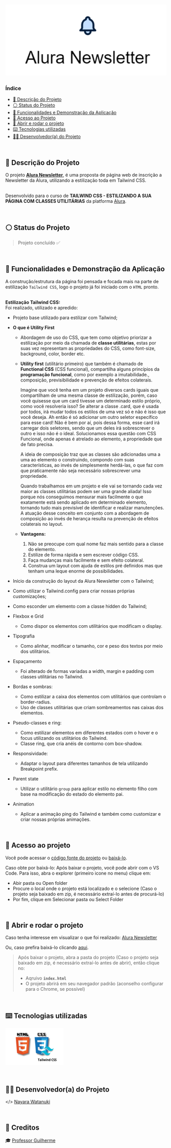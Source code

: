 <h1 align="center">
  <img alt="Alura Newsletter" src="https://raw.githubusercontent.com/nayarawatanuki/tailwind-css__alura-newsletter/main/img/readme/Alura-newsletter__cover.png"/>
</h1>

### Índice

* [:pencil: Descrição do Projeto](#pencil-descrição-do-projeto)
* [:white_circle: Status do Projeto](#white_circle-status-do-projeto)
* [:hammer: Funcionalidades e Demonstração da Aplicação](#hammer-funcionalidades-e-demonstração-da-aplicação)
* [:open_file_folder: Acesso ao Projeto](#open_file_folder-acesso-ao-projeto)
* [:rocket: Abrir e rodar o projeto](#rocket-abrir-e-rodar-o-projeto)
* [:keyboard: Tecnologias utilizadas](#keyboard-tecnologias-utilizadas)
* [:woman_technologist: Desenvolvedor(a) do Projeto](#woman_technologist-desenvolvedora-do-projeto)

</br>

## :pencil: Descrição do Projeto
O projeto **[Alura Newsletter](https://nayarawatanuki.github.io/tailwind-css__alura-newsletter/)**, é uma proposta de página web de inscrição a Newsletter da Alura, utilizando a estilização toda em Tailwind CSS. 

</br>Desenvolvido para o curso de **TAILWIND CSS - ESTILIZANDO A SUA PÁGINA COM CLASSES UTILITÁRIAS** da platforma [Alura](https://www.alura.com.br/).

</br>

## :white_circle: Status do Projeto
> Projeto concluído :white_check_mark:

</br>

## :hammer: Funcionalidades e Demonstração da Aplicação
A construção/estrutura da página foi pensada e focada mais na parte de estilização `Tailwind CSS`, logo o projeto já foi iniciado com o `HTML` pronto. 
</br></br>

**Estilização Tailwind CSS:**</br>
Foi realizado, utilizado e apredido: 
- Projeto base utilizado para estilizar com Tailwind;

- **O que é Utility First**
  - Abordagem de uso do CSS, que tem como objetivo priorizar a estilização por meio da chamada de 
  **classe utilitárias**, estas por suas vez representam as propriedades do CSS, como font-size, background, color, border etc.
  - **Utility first** (utilitário primeiro) que também é chamado de 
  **Functional CSS** (CSS funcional), compartilha alguns princípios da **programação funcional**, 
  como por exemplo a imutabilidade., composição, previsibilidade e prevenção de efeitos colaterais.
    </br>
    
    Imagine que você tenha em um projeto diversos cards iguais que compartilham de uma mesma classe de estilização, porém, caso você quisesse que um card tivesse um determinado estilo próprio, como você resolveria isso? Se alterar a classe .card, que é usada por todos, irá mudar todos os estilos de uma vez só e não é isso que você deseja. Ah então é só adicionar um outro seletor específico para esse card! Não é bem por aí, pois dessa forma, esse card irá carregar dois seletores, sendo que um deles irá sobrescrever o outro e isso não é o ideal. Solucionamos essa questão com CSS Funcional, onde apenas é atrelado ao elemento, a propriedade que de fato precisa.
    </br>
    
    A ideia de composição traz que as classes são adicionadas uma a uma ao elemento o construindo, compondo com suas características, ao invés de simplesmente herdá-las, o que faz com que praticamente não seja necessário sobrescrever uma propriedade.
    </br>
    
    Quando trabalhamos em um projeto e ele vai se tornando cada vez maior as classes utilitárias podem ser uma grande aliada! Isso porque nós conseguimos mensurar mais facilmente o que exatamente está sendo aplicado em determinado elemento, tornando tudo mais previsível de identificar e realizar manutenções. A atuação desse conceito em conjunto com a abordagem de composição ao invés de herança resulta na prevenção de efeitos colaterais no layout.

  - **Vantagens:**
    1. Não se preocupe com qual nome faz mais sentido para a classe do elemento.
    2. Estilize de forma rápida e sem escrever código CSS.
    3. Faça mudanças mais facilmente e sem efeito colateral.
    4. Construa um layout com ajuda de estilos pré definidos mas que tenham uma leque enorme de possibilidades.

- Início da construção do layout da Alura Newsletter com o Tailwind;
- Como utilizar o Tailwind.config para criar nossas próprias customizações;
- Como esconder um elemento com a classe hidden do Tailwind;

- Flexbox e Grid
  - Como dispor os elementos com utilitários que modificam o display.

- Tipografia
  - Como alinhar, modificar o tamanho, cor e peso dos textos por meio dos utilitários.

- Espaçamento
  - Foi alterado de formas variadas a width, margin e padding com classes utilitárias no Tailwind.
  
- Bordas e sombras:
  - Como estilizar a caixa dos elementos com utilitários que controlam o border-radius.
  - Uso de classes utilitárias que criam sombreamentos nas caixas dos elementos.

- Pseudo-classes e ring:
  - Como estilizar elementos em diferentes estados com o hover e o focus utilizando os utilitários do Tailwind.
  - Classe ring, que cria anéis de contorno com box-shadow.

- Responsividade:
  - Adaptar o layout para diferentes tamanhos de tela utilizando Breakpoint prefix.
  
- Parent state
  - Utilizar o utilitário `group` para aplicar estilo no elemento filho com base na modificação do estado do elemento pai.

- Animation
  - Aplicar a animação ping do Tailwind e também como customizar e criar nossas próprias animações.

</br>

## :open_file_folder: Acesso ao projeto
Você pode acessar o [código fonte do projeto](https://github.com/nayarawatanuki/tailwind-css__alura-newsletter) ou 
[baixá-lo](https://github.com/nayarawatanuki/tailwind-css__alura-newsletter/archive/refs/heads/main.zip).

Caso obte por baixá-lo: 
Após baixar o projeto, você pode abrir com o VS Code. Para isso, abra o explorer (primeiro icone no menu) clique em:
- Abir pasta ou Open folder
- Procure o local onde o projeto está localizado e o selecione (Caso o projeto seja baixado em zip, é necessário extraí-lo antes de procurá-lo)
- Por fim, clique em Selecionar pasta ou Select Folder

</br>

## :rocket: Abrir e rodar o projeto
Caso tenha interesse em visualizar o que foi realizado: [Alura Newsletter](https://nayarawatanuki.github.io/tailwind-css__alura-newsletter/) 

Ou, caso prefira baixá-lo clicando [aqui](https://github.com/nayarawatanuki/tailwind-css__alura-newsletter/archive/refs/heads/main.zip).

> Após baixar o projeto, abra a pasta do projeto (Caso o projeto seja baixado em zip, é necessário extraí-lo antes de abrir), então clique no:
> - Aqruivo **``index.html``**
> - O projeto abrirá em seu navegador padrão (aconselho configurar para o Chrome, se possível)

</br>

## :keyboard: Tecnologias utilizadas
![HTML + CSS + Tailwind](https://raw.githubusercontent.com/nayarawatanuki/tailwind-css__alura-newsletter/main/img/readme/html-css-tailwind.png)</br>

</br>

## :woman_technologist: Desenvolvedor(a) do Projeto
</> [Nayara Watanuki](https://github.com/nayarawatanuki)

</br>

## :star2: Creditos
:mortar_board: [Professor Guilherme](https://github.com/guilhermeonrails)
